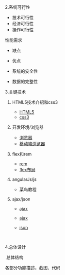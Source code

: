 2.系统可行性

* 技术可行性
* 经济可行性
* 操作可行性

性能需求

* 缺点
* 优点


* 系统的安全性
* 数据的完整性

3.关键技术

1. HTML5技术介绍和css3

   * [HTML5](https://developer.mozilla.org/zh-CN/docs/Web/Guide/HTML/HTML5)
   * [css3](https://zh.wikipedia.org/wiki/%E5%B1%82%E5%8F%A0%E6%A0%B7%E5%BC%8F%E8%A1%A8)

2. 开发环境/浏览器

   * [浏览器](http://m.bjjjhs.com/jh/%E4%B8%AD%E5%9B%BD%E6%B5%8F%E8%A7%88%E5%99%A8%E4%BB%BD%E9%A2%9D2017/)
   * [移动端浏览器]()

3. flex和rem

   * [rem](https://juejin.im/entry/58f429165c497d006c93fa7d)
   * [flex布局]()

4. angularJs/js

   * 菜鸟教程

5. ajax/json

   * [ajax](https://developer.mozilla.org/zh-CN/docs/AJAX/Getting_Started)

   * [ajax](https://zh.wikipedia.org/wiki/AJAX)

   * [json](https://zh.wikipedia.org/wiki/JSON)

     ​

4.总体设计

​	总体结构

各部分功能描述，截图、代码